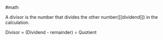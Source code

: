 #math 

A divisor is the number that divides the other number([[dividend]]) in the calculation.

Divisor = (Dividend - remainder) ÷ Quotient
